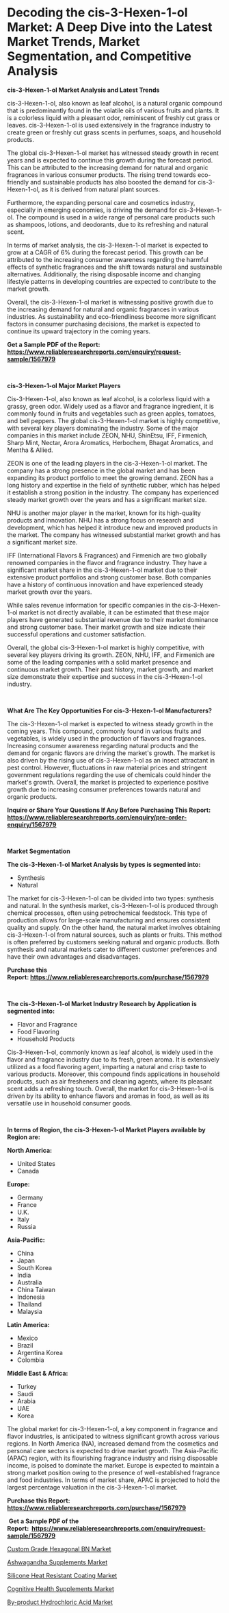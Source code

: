 <p><h1>Decoding the cis-3-Hexen-1-ol Market: A Deep Dive into the Latest Market Trends, Market Segmentation, and Competitive Analysis</h1></p><p><strong>cis-3-Hexen-1-ol Market Analysis and Latest Trends</strong></p>
<p><p>cis-3-Hexen-1-ol, also known as leaf alcohol, is a natural organic compound that is predominantly found in the volatile oils of various fruits and plants. It is a colorless liquid with a pleasant odor, reminiscent of freshly cut grass or leaves. cis-3-Hexen-1-ol is used extensively in the fragrance industry to create green or freshly cut grass scents in perfumes, soaps, and household products.</p><p>The global cis-3-Hexen-1-ol market has witnessed steady growth in recent years and is expected to continue this growth during the forecast period. This can be attributed to the increasing demand for natural and organic fragrances in various consumer products. The rising trend towards eco-friendly and sustainable products has also boosted the demand for cis-3-Hexen-1-ol, as it is derived from natural plant sources.</p><p>Furthermore, the expanding personal care and cosmetics industry, especially in emerging economies, is driving the demand for cis-3-Hexen-1-ol. The compound is used in a wide range of personal care products such as shampoos, lotions, and deodorants, due to its refreshing and natural scent.</p><p>In terms of market analysis, the cis-3-Hexen-1-ol market is expected to grow at a CAGR of 6% during the forecast period. This growth can be attributed to the increasing consumer awareness regarding the harmful effects of synthetic fragrances and the shift towards natural and sustainable alternatives. Additionally, the rising disposable income and changing lifestyle patterns in developing countries are expected to contribute to the market growth.</p><p>Overall, the cis-3-Hexen-1-ol market is witnessing positive growth due to the increasing demand for natural and organic fragrances in various industries. As sustainability and eco-friendliness become more significant factors in consumer purchasing decisions, the market is expected to continue its upward trajectory in the coming years.</p></p>
<p><strong>Get a Sample PDF of the Report:&nbsp; <a href="https://www.reliableresearchreports.com/enquiry/request-sample/1567979">https://www.reliableresearchreports.com/enquiry/request-sample/1567979</a></strong></p>
<p>&nbsp;</p>
<p><strong>cis-3-Hexen-1-ol Major Market Players</strong></p>
<p><p>Cis-3-Hexen-1-ol, also known as leaf alcohol, is a colorless liquid with a grassy, green odor. Widely used as a flavor and fragrance ingredient, it is commonly found in fruits and vegetables such as green apples, tomatoes, and bell peppers. The global cis-3-Hexen-1-ol market is highly competitive, with several key players dominating the industry. Some of the major companies in this market include ZEON, NHU, ShinEtsu, IFF, Firmenich, Sharp Mint, Nectar, Arora Aromatics, Herbochem, Bhagat Aromatics, and Mentha & Allied.</p><p>ZEON is one of the leading players in the cis-3-Hexen-1-ol market. The company has a strong presence in the global market and has been expanding its product portfolio to meet the growing demand. ZEON has a long history and expertise in the field of synthetic rubber, which has helped it establish a strong position in the industry. The company has experienced steady market growth over the years and has a significant market size.</p><p>NHU is another major player in the market, known for its high-quality products and innovation. NHU has a strong focus on research and development, which has helped it introduce new and improved products in the market. The company has witnessed substantial market growth and has a significant market size.</p><p>IFF (International Flavors & Fragrances) and Firmenich are two globally renowned companies in the flavor and fragrance industry. They have a significant market share in the cis-3-Hexen-1-ol market due to their extensive product portfolios and strong customer base. Both companies have a history of continuous innovation and have experienced steady market growth over the years.</p><p>While sales revenue information for specific companies in the cis-3-Hexen-1-ol market is not directly available, it can be estimated that these major players have generated substantial revenue due to their market dominance and strong customer base. Their market growth and size indicate their successful operations and customer satisfaction.</p><p>Overall, the global cis-3-Hexen-1-ol market is highly competitive, with several key players driving its growth. ZEON, NHU, IFF, and Firmenich are some of the leading companies with a solid market presence and continuous market growth. Their past history, market growth, and market size demonstrate their expertise and success in the cis-3-Hexen-1-ol industry.</p></p>
<p>&nbsp;</p>
<p><strong>What Are The Key Opportunities For cis-3-Hexen-1-ol Manufacturers?</strong></p>
<p><p>The cis-3-Hexen-1-ol market is expected to witness steady growth in the coming years. This compound, commonly found in various fruits and vegetables, is widely used in the production of flavors and fragrances. Increasing consumer awareness regarding natural products and the demand for organic flavors are driving the market's growth. The market is also driven by the rising use of cis-3-Hexen-1-ol as an insect attractant in pest control. However, fluctuations in raw material prices and stringent government regulations regarding the use of chemicals could hinder the market's growth. Overall, the market is projected to experience positive growth due to increasing consumer preferences towards natural and organic products.</p></p>
<p><strong>Inquire or Share Your Questions If Any Before Purchasing This Report: <a href="https://www.reliableresearchreports.com/enquiry/pre-order-enquiry/1567979">https://www.reliableresearchreports.com/enquiry/pre-order-enquiry/1567979</a></strong></p>
<p>&nbsp;</p>
<p><strong>Market Segmentation</strong></p>
<p><strong>The cis-3-Hexen-1-ol Market Analysis by types is segmented into:</strong></p>
<p><ul><li>Synthesis</li><li>Natural</li></ul></p>
<p><p>The market for cis-3-Hexen-1-ol can be divided into two types: synthesis and natural. In the synthesis market, cis-3-Hexen-1-ol is produced through chemical processes, often using petrochemical feedstock. This type of production allows for large-scale manufacturing and ensures consistent quality and supply. On the other hand, the natural market involves obtaining cis-3-Hexen-1-ol from natural sources, such as plants or fruits. This method is often preferred by customers seeking natural and organic products. Both synthesis and natural markets cater to different customer preferences and have their own advantages and disadvantages.</p></p>
<p><strong>Purchase this Report:&nbsp;<a href="https://www.reliableresearchreports.com/purchase/1567979">https://www.reliableresearchreports.com/purchase/1567979</a></strong></p>
<p>&nbsp;</p>
<p><strong>The cis-3-Hexen-1-ol Market Industry Research by Application is segmented into:</strong></p>
<p><ul><li>Flavor and Fragrance</li><li>Food Flavoring</li><li>Household Products</li></ul></p>
<p><p>Cis-3-Hexen-1-ol, commonly known as leaf alcohol, is widely used in the flavor and fragrance industry due to its fresh, green aroma. It is extensively utilized as a food flavoring agent, imparting a natural and crisp taste to various products. Moreover, this compound finds applications in household products, such as air fresheners and cleaning agents, where its pleasant scent adds a refreshing touch. Overall, the market for cis-3-Hexen-1-ol is driven by its ability to enhance flavors and aromas in food, as well as its versatile use in household consumer goods.</p></p>
<p>&nbsp;</p>
<p><strong>In terms of Region, the cis-3-Hexen-1-ol Market Players available by Region are:</strong></p>
<p>
    <p> <strong> North America: </strong>
        <ul>
            <li>United States</li>
            <li>Canada</li>
        </ul>
        </p> 
    <p> <strong> Europe: </strong>
        <ul>
            <li>Germany</li>
            <li>France</li>
            <li>U.K.</li>
            <li>Italy</li>
            <li>Russia</li>
        </ul>
        </p> 
    <p> <strong> Asia-Pacific: </strong>
        <ul>
            <li>China</li>
            <li>Japan</li>
            <li>South Korea</li>
            <li>India</li>
            <li>Australia</li>
            <li>China Taiwan</li>
            <li>Indonesia</li>
            <li>Thailand</li>
            <li>Malaysia</li>
        </ul>
        </p> 
    <p> <strong> Latin America: </strong>
        <ul>
            <li>Mexico</li>
            <li>Brazil</li>
            <li>Argentina Korea</li>
            <li>Colombia</li>
        </ul>
        </p> 
    <p> <strong> Middle East & Africa: </strong>
        <ul>
            <li>Turkey</li>
            <li>Saudi</li>
            <li>Arabia</li>
            <li>UAE</li>
            <li>Korea</li>
        </ul>
    </p>
    </p>
<p><p>The global market for cis-3-Hexen-1-ol, a key component in fragrance and flavor industries, is anticipated to witness significant growth across various regions. In North America (NA), increased demand from the cosmetics and personal care sectors is expected to drive market growth. The Asia-Pacific (APAC) region, with its flourishing fragrance industry and rising disposable income, is poised to dominate the market. Europe is expected to maintain a strong market position owing to the presence of well-established fragrance and food industries. In terms of market share, APAC is projected to hold the largest percentage valuation in the cis-3-Hexen-1-ol market.</p></p>
<p><strong>Purchase this Report: <a href="https://www.reliableresearchreports.com/purchase/1567979">https://www.reliableresearchreports.com/purchase/1567979</a></strong></p>
<p>&nbsp;<strong>Get a Sample PDF of the Report:&nbsp;&nbsp;<a href="https://www.reliableresearchreports.com/enquiry/request-sample/1567979">https://www.reliableresearchreports.com/enquiry/request-sample/1567979</a></strong></p>
<p><strong></strong></p>
<p><p><a href="https://www.linkedin.com/pulse/custom-grade-hexagonal-bn-market-size-growth-forecast-from-vjscc/">Custom Grade Hexagonal BN Market</a></p><p><a href="https://medium.com/@kavonhansen3626/ashwagandha-supplements-market-size-growth-forecast-2023-2030-e18679ce0abe">Ashwagandha Supplements Market</a></p><p><a href="https://www.linkedin.com/pulse/silicone-heat-resistant-coating-market-size-share-amp-trends-m8cgc/">Silicone Heat Resistant Coating Market</a></p><p><a href="https://medium.com/@eloisadavis6326/cognitive-health-supplements-market-size-growth-forecast-2023-2030-62f4b9e71bce">Cognitive Health Supplements Market</a></p><p><a href="https://www.linkedin.com/pulse/decoding-by-product-hydrochloric-acid-market-deep-dive-zp1re/">By-product Hydrochloric Acid Market</a></p></p>
